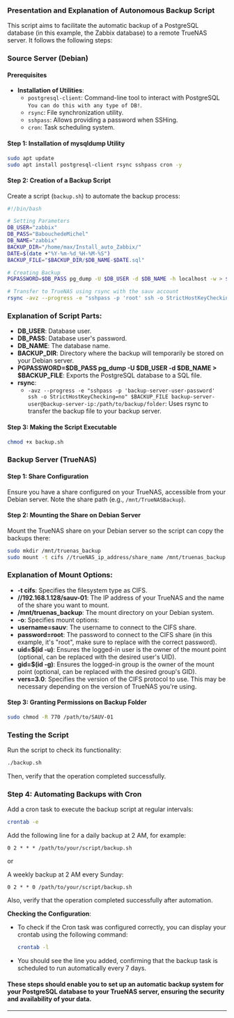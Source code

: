 ### Presentation and Explanation of Autonomous Backup Script

This script aims to facilitate the automatic backup of a PostgreSQL database (in this example, the Zabbix database) to a remote TrueNAS server. It follows the following steps:

### Source Server (Debian)

#### Prerequisites
- **Installation of Utilities**:
  - `postgresql-client`: Command-line tool to interact with PostgreSQL `You can do this with any type of DB!`.
  - `rsync`: File synchronization utility.
  - `sshpass`: Allows providing a password when SSHing.
  - `cron`: Task scheduling system.

#### Step 1: Installation of mysqldump Utility
```bash
sudo apt update
sudo apt install postgresql-client rsync sshpass cron -y
```

#### Step 2: Creation of a Backup Script
Create a script (`backup.sh`) to automate the backup process:
```bash
#!/bin/bash

# Setting Parameters
DB_USER="zabbix"
DB_PASS="BabouchedeMichel"
DB_NAME="zabbix"
BACKUP_DIR="/home/max/Install_auto_Zabbix/"
DATE=$(date +"%Y-%m-%d_%H-%M-%S")
BACKUP_FILE="$BACKUP_DIR/$DB_NAME-$DATE.sql"

# Creating Backup
PGPASSWORD=$DB_PASS pg_dump -U $DB_USER -d $DB_NAME -h localhost -w > $BACKUP_FILE

# Transfer to TrueNAS using rsync with the sauv account
rsync -avz --progress -e "sshpass -p 'root' ssh -o StrictHostKeyChecking=no" $BACKUP_FILE sauv@192.168.1.128:/mnt/test/SAUV-01
```

### Explanation of Script Parts:

- **DB_USER**: Database user.
- **DB_PASS**: Database user's password.
- **DB_NAME**: The database name.
- **BACKUP_DIR**: Directory where the backup will temporarily be stored on your Debian server.
- **PGPASSWORD=$DB_PASS pg_dump -U $DB_USER -d $DB_NAME > $BACKUP_FILE**: Exports the PostgreSQL database to a SQL file.
- **rsync**:
  - `-avz --progress -e "sshpass -p 'backup-server-user-password' ssh -o StrictHostKeyChecking=no" $BACKUP_FILE backup-server-user@backup-server-ip:/path/to/backup/folder`: Uses rsync to transfer the backup file to your backup server.

#### Step 3: Making the Script Executable
```bash
chmod +x backup.sh
```

### Backup Server (TrueNAS)

#### Step 1: Share Configuration
Ensure you have a share configured on your TrueNAS, accessible from your Debian server. Note the share path (e.g., `/mnt/TrueNASBackup`).

#### Step 2: Mounting the Share on Debian Server
Mount the TrueNAS share on your Debian server so the script can copy the backups there:
```bash
sudo mkdir /mnt/truenas_backup
sudo mount -t cifs //trueNAS_ip_address/share_name /mnt/truenas_backup -o username=your_username,password=your_password,uid=$(id -u),gid=$(id -g),vers=3.0
```

### Explanation of Mount Options:
- **-t cifs**: Specifies the filesystem type as CIFS.
- **//192.168.1.128/sauv-01**: The IP address of your TrueNAS and the name of the share you want to mount.
- **/mnt/truenas_backup**: The mount directory on your Debian system.
- **-o**: Specifies mount options:
- **username=sauv**: The username to connect to the CIFS share.
- **password=root**: The password to connect to the CIFS share (in this example, it's "root", make sure to replace with the correct password).
- **uid=$(id -u)**: Ensures the logged-in user is the owner of the mount point (optional, can be replaced with the desired user's UID).
- **gid=$(id -g)**: Ensures the logged-in group is the owner of the mount point (optional, can be replaced with the desired group's GID).
- **vers=3.0**: Specifies the version of the CIFS protocol to use. This may be necessary depending on the version of TrueNAS you're using.

#### Step 3: Granting Permissions on Backup Folder
```bash
sudo chmod -R 770 /path/to/SAUV-01
```

### Testing the Script
Run the script to check its functionality:
```bash
./backup.sh
```
Then, verify that the operation completed successfully.

### Step 4: Automating Backups with Cron
Add a cron task to execute the backup script at regular intervals:
```bash
crontab -e
```
Add the following line for a daily backup at 2 AM, for example:
```
0 2 * * * /path/to/your/script/backup.sh
```
or

A weekly backup at 2 AM every Sunday:
```
0 2 * * 0 /path/to/your/script/backup.sh
```

Also, verify that the operation completed successfully after automation.

**Checking the Configuration**:
- To check if the Cron task was configured correctly, you can display your crontab using the following command:
  ```bash
  crontab -l
  ```

- You should see the line you added, confirming that the backup task is scheduled to run automatically every 7 days.

#### These steps should enable you to set up an automatic backup system for your PostgreSQL database to your TrueNAS server, ensuring the security and availability of your data.
----
